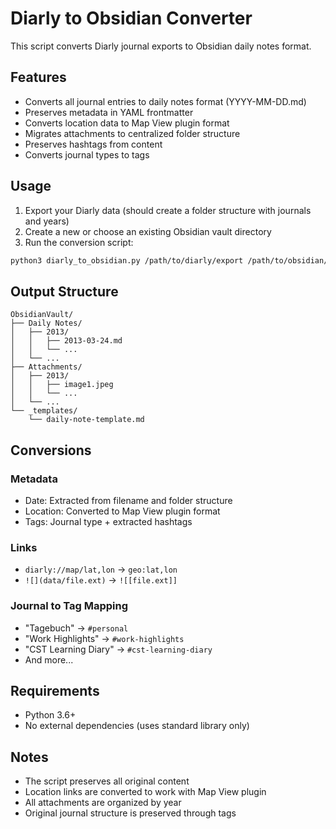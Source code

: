 # Diarly to Obsidian Converter

This script converts Diarly journal exports to Obsidian daily notes format.

## Features

- Converts all journal entries to daily notes format (YYYY-MM-DD.md)
- Preserves metadata in YAML frontmatter
- Converts location data to Map View plugin format
- Migrates attachments to centralized folder structure
- Preserves hashtags from content
- Converts journal types to tags

## Usage

1. Export your Diarly data (should create a folder structure with journals and years)
2. Create a new or choose an existing Obsidian vault directory
3. Run the conversion script:

```bash
python3 diarly_to_obsidian.py /path/to/diarly/export /path/to/obsidian/vault
```

## Output Structure

```
ObsidianVault/
├── Daily Notes/
│   ├── 2013/
│   │   ├── 2013-03-24.md
│   │   └── ...
│   └── ...
├── Attachments/
│   ├── 2013/
│   │   ├── image1.jpeg
│   │   └── ...
│   └── ...
└── _templates/
    └── daily-note-template.md
```

## Conversions

### Metadata
- Date: Extracted from filename and folder structure
- Location: Converted to Map View plugin format
- Tags: Journal type + extracted hashtags

### Links
- `diarly://map/lat,lon` → `geo:lat,lon`
- `![](data/file.ext)` → `![[file.ext]]`

### Journal to Tag Mapping
- "Tagebuch" → `#personal`
- "Work Highlights" → `#work-highlights`
- "CST Learning Diary" → `#cst-learning-diary`
- And more...

## Requirements

- Python 3.6+
- No external dependencies (uses standard library only)

## Notes

- The script preserves all original content
- Location links are converted to work with Map View plugin
- All attachments are organized by year
- Original journal structure is preserved through tags